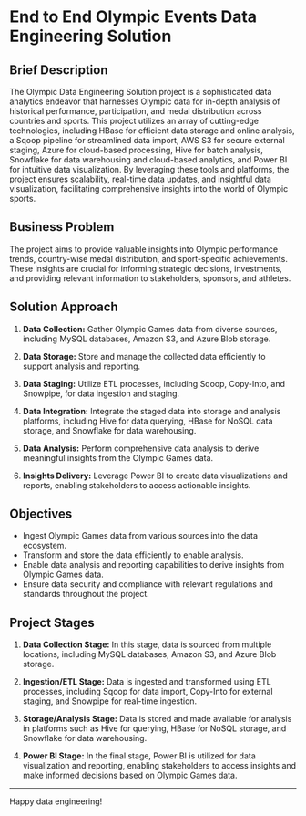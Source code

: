# End to End Olympic Events Data Engineering Solution

## Brief Description
 
The Olympic Data Engineering Solution project is a sophisticated data analytics endeavor that harnesses Olympic data for in-depth analysis of historical performance, participation, and medal distribution across countries and sports. This project utilizes an array of cutting-edge technologies, including HBase for efficient data storage and online analysis, a Sqoop pipeline for streamlined data import, AWS S3 for secure external staging, Azure for cloud-based processing, Hive for batch analysis, Snowflake for data warehousing and cloud-based analytics, and Power BI for intuitive data visualization. By leveraging these tools and platforms, the project ensures scalability, real-time data updates, and insightful data visualization, facilitating comprehensive insights into the world of Olympic sports.

## Business Problem

The project aims to provide valuable insights into Olympic performance trends, country-wise medal distribution, and sport-specific achievements. These insights are crucial for informing strategic decisions, investments, and providing relevant information to stakeholders, sponsors, and athletes.

## Solution Approach

1. **Data Collection:** Gather Olympic Games data from diverse sources, including MySQL databases, Amazon S3, and Azure Blob storage.

2. **Data Storage:** Store and manage the collected data efficiently to support analysis and reporting.

3. **Data Staging:** Utilize ETL processes, including Sqoop, Copy-Into, and Snowpipe, for data ingestion and staging.

4. **Data Integration:** Integrate the staged data into storage and analysis platforms, including Hive for data querying, HBase for NoSQL data storage, and Snowflake for data warehousing.

5. **Data Analysis:** Perform comprehensive data analysis to derive meaningful insights from the Olympic Games data.

6. **Insights Delivery:** Leverage Power BI to create data visualizations and reports, enabling stakeholders to access actionable insights.

## Objectives

- Ingest Olympic Games data from various sources into the data ecosystem.
- Transform and store the data efficiently to enable analysis.
- Enable data analysis and reporting capabilities to derive insights from Olympic Games data.
- Ensure data security and compliance with relevant regulations and standards throughout the project.

## Project Stages

1. **Data Collection Stage:** In this stage, data is sourced from multiple locations, including MySQL databases, Amazon S3, and Azure Blob storage.

2. **Ingestion/ETL Stage:** Data is ingested and transformed using ETL processes, including Sqoop for data import, Copy-Into for external staging, and Snowpipe for real-time ingestion.

3. **Storage/Analysis Stage:** Data is stored and made available for analysis in platforms such as Hive for querying, HBase for NoSQL storage, and Snowflake for data warehousing.

4. **Power BI Stage:** In the final stage, Power BI is utilized for data visualization and reporting, enabling stakeholders to access insights and make informed decisions based on Olympic Games data.
---

Happy data engineering!
